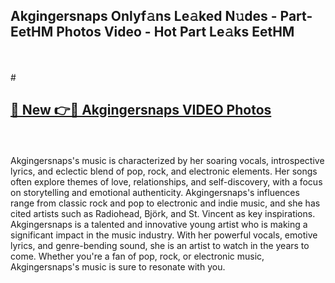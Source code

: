 ## Akgingersnaps Onlyf𝚊ns Le𝚊ked N𝚞des - Part-EetHM Photos Video - Hot Part Le𝚊ks EetHM
<br>
<br>
# <h2><a href="https://213.232.235.80/live/video.php?q=akgingersnaps">🔗 New 👉🔴 Akgingersnaps VIDEO Photos</a></h2>
<br>
<br>
Akgingersnaps's music is characterized by her soaring vocals, introspective lyrics, and eclectic blend of pop, rock, and electronic elements. Her songs often explore themes of love, relationships, and self-discovery, with a focus on storytelling and emotional authenticity. Akgingersnaps's influences range from classic rock and pop to electronic and indie music, and she has cited artists such as Radiohead, Björk, and St. Vincent as key inspirations. Akgingersnaps is a talented and innovative young artist who is making a significant impact in the music industry. With her powerful vocals, emotive lyrics, and genre-bending sound, she is an artist to watch in the years to come. Whether you're a fan of pop, rock, or electronic music, Akgingersnaps's music is sure to resonate with you.
<br>
<br>